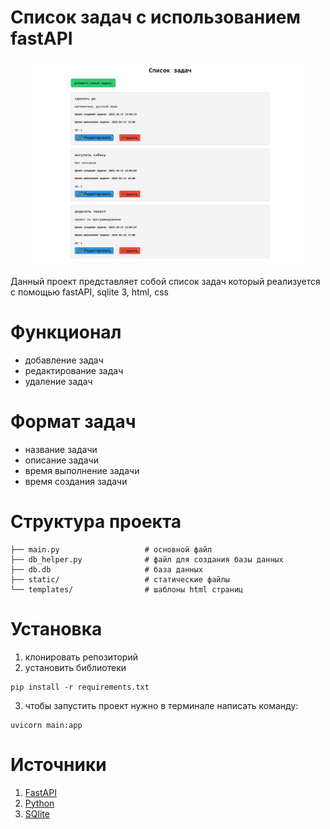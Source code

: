 # Список задач с использованием fastAPI

<p align="center">
<img src="img.PNG" width="450" alt="img"/>
</p>

Данный проект представляет собой список задач который реализуется с помощью fastAPI, sqlite 3, html, css
# Функционал

- добавление задач  
- редактирование задач
- удаление задач
# Формат задач
- название задачи
- описание задачи
- время выполнение задачи
- время создания задачи
# Структура проекта
```commandline
├── main.py                   # основной файл
├── db_helper.py              # файл для создания базы данных
├── db.db                     # база данных
├── static/                   # статические файлы
└── templates/                # шаблоны html страниц
```

# Установка

1. клонировать репозиторий
2. установить библиотеки
```commandline
pip install -r requirements.txt
```
3. чтобы запустить проект нужно в терминале написать команду: 
```commandline
uvicorn main:app
```

# Источники

1. [FastAPI](https://fastapi.tiangolo.com/)
2. [Python](https://docs.python.org/)
3. [SQlite](https://docs.sqlalchemy.org/)
